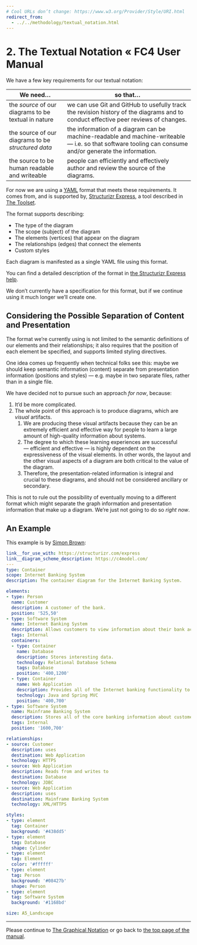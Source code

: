 ```yaml
---
# Cool URLs don’t change: https://www.w3.org/Provider/Style/URI.html
redirect_from:
  - ../../methodology/textual_notation.html
---
```

# 2. The Textual Notation « FC4 User Manual

We have a few key requirements for our textual notation:

| We need…                                             | so that…                                                     |
| ---------------------------------------------------- | ------------------------------------------------------------ |
| the _source_ of our diagrams to be textual in nature | we can use Git and GitHub to usefully track the revision history of the diagrams and to conduct effective peer reviews of changes. |
| the source of our diagrams to be _structured data_   | the information of a diagram can be machine-readable and machine-writeable — i.e. so that software tooling can consume and/or generate the information. |
| the source to be human readable and writeable        | people can efficiently and effectively author and review the source of the diagrams. |

For now we are using a [YAML](http://yaml.org) format that meets these requirements. It comes from,
and is supported by, [Structurizr Express](https://structurizr.com/help/express), a tool described
in [The Toolset](./toolset).

The format supports describing:

* The type of the diagram
* The scope (subject) of the diagram
* The elements (vertices) that appear on the diagram
* The relationships (edges) that connect the elements
* Custom styles

Each diagram is manifested as a single YAML file using this format.

You can find a detailed description of the format in
[the Structurizr Express help](https://structurizr.com/help/express).

We don’t currently have a specification for this format, but if we continue using it much longer
we’ll create one.

## Considering the Possible Separation of Content and Presentation

The format we’re currently using is not limited to the semantic definitions of our elements and
their relationships; it also requires that the position of each element be specified, and supports
limited styling directives.

One idea comes up frequently when technical folks see this: maybe we should keep semantic
information (content) separate from presentation information (positions and styles) — e.g. maybe in
two separate files, rather than in a single file.

We have decided not to pursue such an approach *for now*, because:

1. It’d be more complicated.
1. The whole point of this approach is to produce diagrams, which are _visual_ artifacts.
   1. We are producing these visual artifacts because they can be an extremely efficient and
      effective way for people to learn a large amount of high-quality information about systems.
   1. The degree to which these learning experiences are successful — efficient and effective — is
      highly dependent on the expressiveness of the visual elements. In other words, the layout and
      the other visual aspects of a diagram are both critical to the value of the diagram.
   1. Therefore, the presentation-related information is integral and crucial to these diagrams, and
      should not be considered ancillary or secondary.

This is not to rule out the possibility of eventually moving to a different format which might
separate the graph information and presentation information that make up a diagram. We’re just not
going to do so _right now_.

## An Example

This example is by [Simon Brown](http://simonbrown.je/):

```yaml
link__for_use_with: https://structurizr.com/express
link__diagram_scheme_description: https://c4model.com/
---
type: Container
scope: Internet Banking System
description: The container diagram for the Internet Banking System.

elements:
- type: Person
  name: Customer
  description: A customer of the bank.
  position: '525,50'
- type: Software System
  name: Internet Banking System
  description: Allows customers to view information about their bank accounts and make payments.
  tags: Internal
  containers:
  - type: Container
    name: Database
    description: Stores interesting data.
    technology: Relational Database Schema
    tags: Database
    position: '400,1200'
  - type: Container
    name: Web Application
    description: Provides all of the Internet banking functionality to customers.
    technology: Java and Spring MVC
    position: '400,700'
- type: Software System
  name: Mainframe Banking System
  description: Stores all of the core banking information about customers, accounts, transactions, etc.
  tags: Internal
  position: '1600,700'

relationships:
- source: Customer
  description: uses
  destination: Web Application
  technology: HTTPS
- source: Web Application
  description: Reads from and writes to
  destination: Database
  technology: JDBC
- source: Web Application
  description: uses
  destination: Mainframe Banking System
  technology: XML/HTTPS

styles:
- type: element
  tag: Container
  background: '#438dd5'
- type: element
  tag: Database
  shape: Cylinder
- type: element
  tag: Element
  color: '#ffffff'
- type: element
  tag: Person
  background: '#08427b'
  shape: Person
- type: element
  tag: Software System
  background: '#1168bd'

size: A5_Landscape
```

----

Please continue to [The Graphical Notation](./graphical-notation) or go back to
[the top page of the manual](./).
